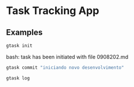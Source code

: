 # Task Tracking App

## Examples

``` bash
gtask init
```

bash: task has been initiated with file 0908202.md

``` bash
gtask commit "iniciando novo desenvolvimento"
```

``` bash
gtask log 
``` 